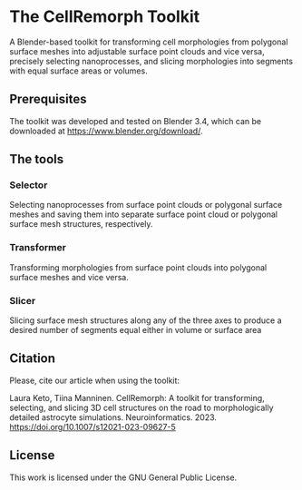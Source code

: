 # The CellRemorph Toolkit

A Blender-based toolkit for transforming cell morphologies from polygonal surface meshes into adjustable surface point clouds and vice versa, precisely selecting nanoprocesses, and slicing morphologies into segments with equal surface areas or volumes. 

 

## Prerequisites 

The toolkit was developed and tested on Blender 3.4, which can be downloaded at https://www.blender.org/download/. 

 

## The tools 

 

### Selector 

Selecting nanoprocesses from surface point clouds or polygonal surface meshes and saving them into separate surface point cloud or polygonal surface mesh structures, respectively. 

 

### Transformer 

Transforming morphologies from surface point clouds into polygonal surface meshes and vice versa. 

 

### Slicer 

Slicing surface mesh structures along any of the three axes to produce a desired number of segments equal either in volume or surface area 

 

## Citation 

Please, cite our article when using the toolkit: 

Laura Keto, Tiina Manninen. CellRemorph: A toolkit for transforming, selecting, and slicing 3D cell structures on the road to morphologically detailed astrocyte simulations. Neuroinformatics. 2023. https://doi.org/10.1007/s12021-023-09627-5

 

## License 

This work is licensed under the GNU General Public License. 
